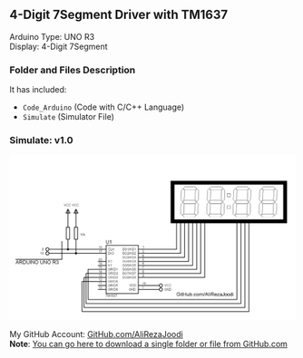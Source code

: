 ## 4-Digit 7Segment Driver with TM1637
 
Arduino Type: 	UNO R3  
Display:    	4-Digit 7Segment  

### Folder and Files Description
It has included:
- `Code_Arduino` (Code with C/C++ Language)
- `Simulate` (Simulator File)

### Simulate: v1.0
![](Simulate/v1.0.png)

My GitHub Account: [GitHub.com/AliRezaJoodi](https://github.com/AliRezaJoodi)  
**Note**: [You can go here to download a single folder or file from GitHub.com](https://minhaskamal.github.io/DownGit/#/home)
